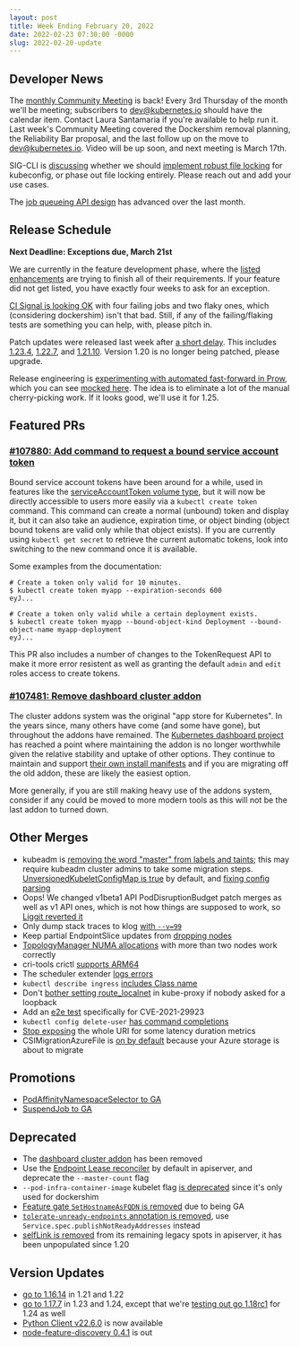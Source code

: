 ```yaml
---
layout: post
title: Week Ending February 20, 2022
date: 2022-02-23 07:30:00 -0000
slug: 2022-02-20-update
---
```


## Developer News

The [monthly Community Meeting](http://bit.ly/k8scommunity) is back!  Every 3rd Thursday of the month we'll be meeting; subscribers to [dev@kubernetes.io](https://groups.google.com/a/kubernetes.io/g/dev) should have the calendar item.  Contact Laura Santamaria if you're available to help run it. Last week's Community Meeting covered the Dockershim removal planning, the Reliability Bar proposal, and the last follow up on the move to dev@kubernetes.io.  Video will be up soon, and next meeting is March 17th.

SIG-CLI is [discussing](https://groups.google.com/a/kubernetes.io/g/dev/c/GZBbcupIpTA) whether we should [implement robust file locking](https://github.com/kubernetes/kubernetes/pull/107354) for kubeconfig, or phase out file locking entirely.  Please reach out and add your use cases.

The [job queueing API design](https://bit.ly/kueue-controller-design) has advanced over the last month.

## Release Schedule

**Next Deadline: Exceptions due, March 21st**

We are currently in the feature development phase, where the [listed enhancements](https://bit.ly/k8s124-enhancements) are trying to finish all of their requirements.  If your feature did not get listed, you have exactly four weeks to ask for an exception.

[CI Signal is looking OK](https://github.com/orgs/kubernetes/projects/68/) with four failing jobs and two flaky ones, which (considering dockershim) isn't that bad.  Still, if any of the failing/flaking tests are something you can help, with, please pitch in.

Patch updates were released last week after [a short delay](https://groups.google.com/a/kubernetes.io/g/dev/c/Jk8Jw3Lq_mI).  This includes [1.23.4](https://github.com/kubernetes/kubernetes/blob/master/CHANGELOG/CHANGELOG-1.23.md), [1.22.7](https://github.com/kubernetes/kubernetes/blob/master/CHANGELOG/CHANGELOG-1.22.md), and [1.21.10](https://github.com/kubernetes/kubernetes/blob/master/CHANGELOG/CHANGELOG-1.21.md).  Version 1.20 is no longer being patched, please upgrade.

Release engineering is [experimenting with automated fast-forward in Prow](https://groups.google.com/a/kubernetes.io/g/dev/c/qbHPJjUF3s8), which you can see [mocked here](https://testgrid.k8s.io/sig-release-releng-informing#git-repo-kubernetes-fast-forward).  The idea is to eliminate a lot of the manual cherry-picking work. If it looks good, we'll use it for 1.25.

## Featured PRs

### [#107880: Add command to request a bound service account token](https://github.com/kubernetes/kubernetes/pull/107880)

Bound service account tokens have been around for a while, used in features like the [serviceAccountToken volume type](https://kubernetes.io/docs/reference/access-authn-authz/service-accounts-admin/#bound-service-account-token-volume), but it will now be directly accessible to users more easily via a `kubectl create token` command. This command can create a normal (unbound) token and display it, but it can also take an audience, expiration time, or object binding (object bound tokens are valid only while that object exists). If you are currently using `kubectl get secret` to retrieve the current automatic tokens, look into switching to the new command once it is available.

Some examples from the documentation:

```
# Create a token only valid for 10 minutes.
$ kubectl create token myapp --expiration-seconds 600
eyJ...

# Create a token only valid while a certain deployment exists.
$ kubectl create token myapp --bound-object-kind Deployment --bound-object-name myapp-deployment
eyJ...
```

This PR also includes a number of changes to the TokenRequest API to make it more error resistent as well as granting the default `admin` and `edit` roles access to create tokens.

### [#107481: Remove dashboard cluster addon](https://github.com/kubernetes/kubernetes/pull/107481)

The cluster addons system was the original "app store for Kubernetes". In the years since, many others have come (and some have gone), but throughout the addons have remained. The [Kubernetes dashboard project](https://github.com/kubernetes/dashboard) has reached a point where maintaining the addon is no longer worthwhile given the relative stability and uptake of other options. They continue to maintain and support [their own install manifests](https://github.com/kubernetes/dashboard/blob/master/docs/user/installation.md) and if you are migrating off the old addon, these are likely the easiest option.

More generally, if you are still making heavy use of the addons system, consider if any could be moved to more modern tools as this will not be the last addon to turned down.

## Other Merges

* kubeadm is [removing the word "master" from labels and taints](https://github.com/kubernetes/kubernetes/pull/107533); this may require kubeadm cluster admins to take some migration steps.  [UnversionedKubeletConfigMap is true](https://github.com/kubernetes/kubernetes/pull/108027) by default, and [fixing config parsing](https://github.com/kubernetes/kubernetes/pull/107725)
* Oops! We changed v1beta1 API PodDisruptionBudget patch merges as well as v1 API ones, which is not how things are supposed to work, so [Liggit reverted it](https://github.com/kubernetes/kubernetes/pull/108138)
* Only dump stack traces to klog [with `--v=99`](https://github.com/kubernetes/kubernetes/pull/108053)
* Keep partial EndpointSlice updates from [dropping nodes](https://github.com/kubernetes/kubernetes/pull/107533)
* [TopologyManager NUMA allocations](https://github.com/kubernetes/kubernetes/pull/108052) with more than two nodes work correctly
* cri-tools crictl [supports ARM64](https://github.com/kubernetes/kubernetes/pull/108034)
* The scheduler extender [logs errors](https://github.com/kubernetes/kubernetes/pull/107974)
* `kubectl describe ingress` [includes Class name](https://github.com/kubernetes/kubernetes/pull/107970)
* Don't [bother setting route_localnet](https://github.com/kubernetes/kubernetes/pull/107684) in kube-proxy if nobody asked for a loopback
* Add an [e2e test](https://github.com/kubernetes/kubernetes/pull/107552) specifically for CVE-2021-29923
* `kubectl config delete-user` [has command completions](https://github.com/kubernetes/kubernetes/pull/107142)
* [Stop exposing](https://github.com/kubernetes/kubernetes/pull/106539) the whole URI for some latency duration metrics
* CSIMigrationAzureFile is [on by default](https://github.com/kubernetes/kubernetes/pull/105070) because your Azure storage is about to migrate

## Promotions

* [PodAffinityNamespaceSelector to GA](https://github.com/kubernetes/kubernetes/pull/108136)
* [SuspendJob to GA](https://github.com/kubernetes/kubernetes/pull/108129)

## Deprecated

* The [dashboard cluster addon](https://github.com/kubernetes/kubernetes/pull/107481) has been removed
* Use the [Endpoint Lease reconciler](https://github.com/kubernetes/kubernetes/pull/108062) by default in apiserver, and deprecate the `--master-count` flag
* `--pod-infra-container-image` kubelet flag [is deprecated](https://github.com/kubernetes/kubernetes/pull/108045) since it's only used for dockershim
* [Feature gate `SetHostnameAsFQDN` is removed](https://github.com/kubernetes/kubernetes/pull/108038) due to being GA
* [`tolerate-unready-endpoints` annotation is removed](https://github.com/kubernetes/kubernetes/pull/108020), use `Service.spec.publishNotReadyAddresses` instead
* [selfLink is removed](https://github.com/kubernetes/kubernetes/pull/107527) from its remaining legacy spots in apiserver, it has been unpopulated since 1.20

## Version Updates

* [go to 1.16.14](https://github.com/kubernetes/kubernetes/pull/108129) in 1.21 and 1.22
* [go to 1.17.7](https://github.com/kubernetes/kubernetes/pull/108091) in 1.23 and 1.24, except that we're [testing out go 1.18rc1](https://github.com/kubernetes/kubernetes/pull/107105) for 1.24 as well
* [Python Client v22.6.0](https://github.com/kubernetes-client/python/releases/tag/v22.6.0b1) is now available
* [node-feature-discovery 0.4.1](https://github.com/kubernetes-sigs/node-feature-discovery-operator/releases/tag/v0.4.1) is out
